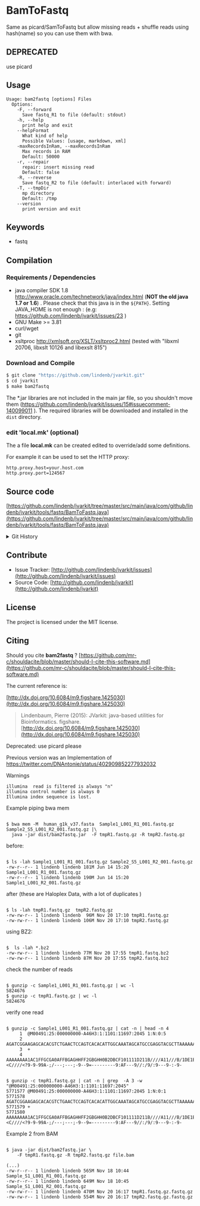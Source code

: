 # BamToFastq

Same as picard/SamToFastq but allow missing reads + shuffle reads using hash(name) so you can use them with bwa. 


## DEPRECATED

use picard

## Usage

```
Usage: bam2fastq [options] Files
  Options:
    -F, --forward
      Save fastq_R1 to file (default: stdout)
    -h, --help
      print help and exit
    --helpFormat
      What kind of help
      Possible Values: [usage, markdown, xml]
    -maxRecordsInRam, --maxRecordsInRam
      Max records in RAM
      Default: 50000
    -r, --repair
      repair: insert missing read
      Default: false
    -R, --reverse
      Save fastq_R2 to file (default: interlaced with forward)
    -T, --tmpDir
      mp directory
      Default: /tmp
    --version
      print version and exit

```


## Keywords

 * fastq


## Compilation

### Requirements / Dependencies

* java compiler SDK 1.8 http://www.oracle.com/technetwork/java/index.html (**NOT the old java 1.7 or 1.6**) . Please check that this java is in the `${PATH}`. Setting JAVA_HOME is not enough : (e.g: https://github.com/lindenb/jvarkit/issues/23 )
* GNU Make >= 3.81
* curl/wget
* git
* xsltproc http://xmlsoft.org/XSLT/xsltproc2.html (tested with "libxml 20706, libxslt 10126 and libexslt 815")


### Download and Compile

```bash
$ git clone "https://github.com/lindenb/jvarkit.git"
$ cd jvarkit
$ make bam2fastq
```

The *.jar libraries are not included in the main jar file, so you shouldn't move them (https://github.com/lindenb/jvarkit/issues/15#issuecomment-140099011 ).
The required libraries will be downloaded and installed in the `dist` directory.

### edit 'local.mk' (optional)

The a file **local.mk** can be created edited to override/add some definitions.

For example it can be used to set the HTTP proxy:

```
http.proxy.host=your.host.com
http.proxy.port=124567
```
## Source code 

[https://github.com/lindenb/jvarkit/tree/master/src/main/java/com/github/lindenb/jvarkit/tools/fastq/BamToFastq.java](https://github.com/lindenb/jvarkit/tree/master/src/main/java/com/github/lindenb/jvarkit/tools/fastq/BamToFastq.java)


<details>
<summary>Git History</summary>

```
Wed May 17 14:09:36 2017 +0200 ; fix typo bioalcidae ; https://github.com/lindenb/jvarkit/commit/9db2344e7ce840df02c5a7b4e2a91d6f1a5f2e8d
Fri May 12 18:07:46 2017 +0200 ; cont ; https://github.com/lindenb/jvarkit/commit/ca96bce803826964a65de33455e5231ffa6ea9bd
Tue Apr 18 13:24:50 2017 +0200 ; cont-cleanup ; https://github.com/lindenb/jvarkit/commit/a86c8971fe5ebb3f8de175c75e78f2d0e5325cfd
Fri Mar 25 17:18:27 2016 +0100 ; sammask ; https://github.com/lindenb/jvarkit/commit/b9c834afec6c7c9904baecd2fb2b61e57261da0f
Fri Jun 5 12:42:21 2015 +0200 ; cont ; https://github.com/lindenb/jvarkit/commit/cc909f9f4ceea181bb65e4203e3fdbde176c6f2f
Mon Oct 13 18:29:16 2014 +0200 ; cont ; https://github.com/lindenb/jvarkit/commit/c83f20cde867920870918ee6eb5e5406f554e2bb
Fri May 23 15:00:53 2014 +0200 ; cont moving to htsjdk ; https://github.com/lindenb/jvarkit/commit/81f98e337322928b07dfcb7a4045ba2464b7afa7
Mon May 12 14:06:30 2014 +0200 ; continue moving to htsjdk ; https://github.com/lindenb/jvarkit/commit/011f098b6402da9e204026ee33f3f89d5e0e0355
Mon May 12 10:28:28 2014 +0200 ; first sed on files ; https://github.com/lindenb/jvarkit/commit/79ae202e237f53b7edb94f4326fee79b2f71b8e8
Thu Apr 3 17:24:00 2014 +0200 ; cont: doap, sam2fasta, sam2psl... ; https://github.com/lindenb/jvarkit/commit/bc9f11b1a0a1a7b0874a3b74d75b368e4de0bf98
Thu Feb 27 17:10:54 2014 +0100 ; cont, fix bug in bam2fastq, shortread, starting change-ref bam, extract clipped seq ; https://github.com/lindenb/jvarkit/commit/d83138c95883cf87078565b54614b2aa7aa04740
Wed Nov 20 17:26:42 2013 +0100 ; bam2fastq ; https://github.com/lindenb/jvarkit/commit/0fd5257cd14c23d833ee96e2a1e3c79a441a584d
```

</details>

## Contribute

- Issue Tracker: [http://github.com/lindenb/jvarkit/issues](http://github.com/lindenb/jvarkit/issues)
- Source Code: [http://github.com/lindenb/jvarkit](http://github.com/lindenb/jvarkit)

## License

The project is licensed under the MIT license.

## Citing

Should you cite **bam2fastq** ? [https://github.com/mr-c/shouldacite/blob/master/should-I-cite-this-software.md](https://github.com/mr-c/shouldacite/blob/master/should-I-cite-this-software.md)

The current reference is:

[http://dx.doi.org/10.6084/m9.figshare.1425030](http://dx.doi.org/10.6084/m9.figshare.1425030)

> Lindenbaum, Pierre (2015): JVarkit: java-based utilities for Bioinformatics. figshare.
> [http://dx.doi.org/10.6084/m9.figshare.1425030](http://dx.doi.org/10.6084/m9.figshare.1425030)



Deprecated: use picard please

Previous version was an Implementation of https://twitter.com/DNAntonie/status/402909852277932032



Warnings

	illumina  read is filtered is always "n"
	illumina control number is always 0
	Illumina index sequence is lost.



Example
piping bwa mem



```

$ bwa mem -M  human_g1k_v37.fasta  Sample1_L001_R1_001.fastq.gz Sample2_S5_L001_R2_001.fastq.gz |\
  java -jar dist/bam2fastq.jar  -F tmpR1.fastq.gz -R tmpR2.fastq.gz

```




before:


```

$ ls -lah Sample1_L001_R1_001.fastq.gz Sample2_S5_L001_R2_001.fastq.gz
-rw-r--r-- 1 lindenb lindenb 181M Jun 14 15:20 Sample1_L001_R1_001.fastq.gz
-rw-r--r-- 1 lindenb lindenb 190M Jun 14 15:20 Sample1_L001_R2_001.fastq.gz

```




after (these are Haloplex Data, with a lot of duplicates )


```

$ ls -lah tmpR1.fastq.gz  tmpR2.fastq.gz
-rw-rw-r-- 1 lindenb lindenb  96M Nov 20 17:10 tmpR1.fastq.gz
-rw-rw-r-- 1 lindenb lindenb 106M Nov 20 17:10 tmpR2.fastq.gz

```




using BZ2:


```

$  ls -lah *.bz2
-rw-rw-r-- 1 lindenb lindenb 77M Nov 20 17:55 tmpR1.fastq.bz2
-rw-rw-r-- 1 lindenb lindenb 87M Nov 20 17:55 tmpR2.fastq.bz2

```





check the number of reads


```

$ gunzip -c Sample1_L001_R1_001.fastq.gz | wc -l
5824676
$ gunzip -c tmpR1.fastq.gz | wc -l
5824676

```


verify one read


```

$ gunzip -c Sample1_L001_R1_001.fastq.gz | cat -n | head -n 4
     1	@M00491:25:000000000-A46H3:1:1101:11697:2045 1:N:0:5
     2	AGATCGGAAGAGCACACGTCTGAACTCCAGTCACACATTGGCAAATAGCATGCCGAGGTACGCTTAAAAAAAAAACGACGCGAGGCAGGGGGGGAGGAAGCAGGGGAGCAACAGGGGGAAGGGAAGGGAAGAGAAGAAGAACGAACGAAAG
     3	+
     4	AAAAAAAA1AC1FFGCGA0AFFBGAGHHFF2GBGHH0B2DBCF101111D211B////A11///B/1DE1E/>>E//?///</<><C////<?9-9-99A-;/---;---;-9--9=---------9:AF---9//:/9/:9---9-:-9-


$ gunzip -c tmpR1.fastq.gz | cat -n | grep  -A 3 -w "@M00491:25:000000000-A46H3:1:1101:11697:2045"
5771577	@M00491:25:000000000-A46H3:1:1101:11697:2045 1:N:0:1
5771578	AGATCGGAAGAGCACACGTCTGAACTCCAGTCACACATTGGCAAATAGCATGCCGAGGTACGCTTAAAAAAAAAACGACGCGAGGCAGGGGGGGAGGAAGCAGGGGAGCAACAGGGGGAAGGGAAGGGAAGAGAAGAAGAACGAACGAAAG
5771579	+
5771580	AAAAAAAA1AC1FFGCGA0AFFBGAGHHFF2GBGHH0B2DBCF101111D211B////A11///B/1DE1E/>>E//?///</<><C////<?9-9-99A-;/---;---;-9--9=---------9:AF---9//:/9/:9---9-:-9-

```



Example 2 from BAM


```

$ java -jar dist/bam2fastq.jar \
    -F tmpR1.fastq.gz -R tmpR2.fastq.gz file.bam

(...)
-rw-r--r-- 1 lindenb lindenb 565M Nov 18 10:44 Sample_S1_L001_R1_001.fastq.gz
-rw-r--r-- 1 lindenb lindenb 649M Nov 18 10:45 Sample_S1_L001_R2_001.fastq.gz
-rw-rw-r-- 1 lindenb lindenb 470M Nov 20 16:17 tmpR1.fastq.gz.fastq.gz
-rw-rw-r-- 1 lindenb lindenb 554M Nov 20 16:17 tmpR2.fastq.gz.fastq.gz

```



